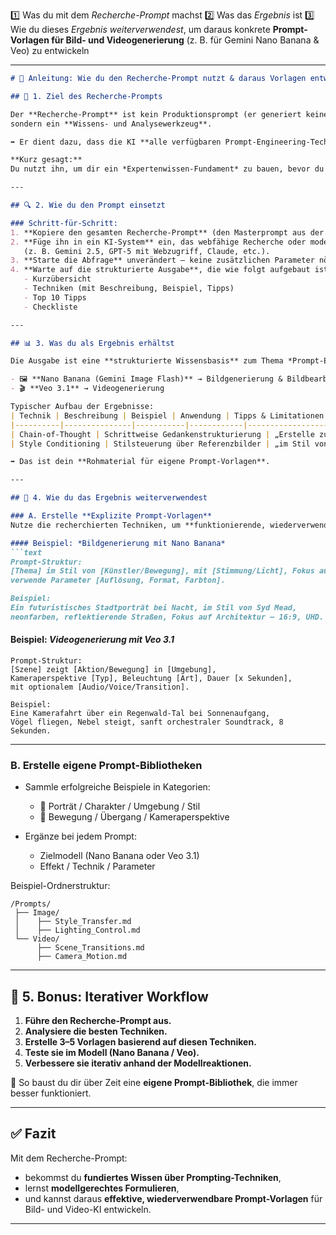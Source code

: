 1️⃣ Was du mit dem *Recherche-Prompt* machst
2️⃣ Was das *Ergebnis* ist
3️⃣ Wie du dieses *Ergebnis weiterverwendest*, um daraus konkrete **Prompt-Vorlagen für Bild- und Videogenerierung** (z. B. für Gemini Nano Banana & Veo) zu entwickeln

---

````markdown
# 🧭 Anleitung: Wie du den Recherche-Prompt nutzt & daraus Vorlagen entwickelst

## 🧩 1. Ziel des Recherche-Prompts

Der **Recherche-Prompt** ist kein Produktionsprompt (er generiert keine Bilder oder Videos direkt),  
sondern ein **Wissens- und Analysewerkzeug**.

➡️ Er dient dazu, dass die KI **alle verfügbaren Prompt-Engineering-Techniken** für Gemini-Modelle (Nano Banana & Veo) recherchiert, analysiert und systematisch zusammenfasst.

**Kurz gesagt:**  
Du nutzt ihn, um dir ein *Expertenwissen-Fundament* zu bauen, bevor du eigene Prompts schreibst.

---

## 🔍 2. Wie du den Prompt einsetzt

### Schritt-für-Schritt:
1. **Kopiere den gesamten Recherche-Prompt** (den Masterprompt aus der vorherigen Antwort).  
2. **Füge ihn in ein KI-System** ein, das webfähige Recherche oder modellbezogene Daten auswerten kann  
   (z. B. Gemini 2.5, GPT-5 mit Webzugriff, Claude, etc.).  
3. **Starte die Abfrage** unverändert — keine zusätzlichen Parameter nötig.  
4. **Warte auf die strukturierte Ausgabe**, die wie folgt aufgebaut ist:
   - Kurzübersicht  
   - Techniken (mit Beschreibung, Beispiel, Tipps)  
   - Top 10 Tipps  
   - Checkliste

---

## 📊 3. Was du als Ergebnis erhältst

Die Ausgabe ist eine **strukturierte Wissensbasis** zum Thema *Prompt-Engineering* für:

- 🖼️ **Nano Banana (Gemini Image Flash)** → Bildgenerierung & Bildbearbeitung  
- 🎬 **Veo 3.1** → Videogenerierung  

Typischer Aufbau der Ergebnisse:
| Technik | Beschreibung | Beispiel | Anwendung | Tipps & Limitationen |
|----------|---------------|-----------|------------|----------------------|
| Chain-of-Thought | Schrittweise Gedankenstrukturierung | „Erstelle zuerst Konzept, dann Szene“ | Storyboards für Veo | Präzise Zeitangaben notwendig |
| Style Conditioning | Stilsteuerung über Referenzbilder | „im Stil von Ukiyo-e“ | Nano Banana | Farb- und Texturabgleich beachten |

➡️ Das ist dein **Rohmaterial für eigene Prompt-Vorlagen**.

---

## 🧠 4. Wie du das Ergebnis weiterverwendest

### A. Erstelle **Explizite Prompt-Vorlagen**
Nutze die recherchierten Techniken, um **funktionierende, wiederverwendbare Prompt-Templates** zu entwickeln.

#### Beispiel: *Bildgenerierung mit Nano Banana*
```text
Prompt-Struktur:
[Thema] im Stil von [Künstler/Bewegung], mit [Stimmung/Licht], Fokus auf [Objekt/Detail],
verwende Parameter [Auflösung, Format, Farbton].

Beispiel:
Ein futuristisches Stadtporträt bei Nacht, im Stil von Syd Mead,
neonfarben, reflektierende Straßen, Fokus auf Architektur — 16:9, UHD.
````

#### Beispiel: *Videogenerierung mit Veo 3.1*

```text
Prompt-Struktur:
[Szene] zeigt [Aktion/Bewegung] in [Umgebung],
Kameraperspektive [Typ], Beleuchtung [Art], Dauer [x Sekunden],
mit optionalem [Audio/Voice/Transition].

Beispiel:
Eine Kamerafahrt über ein Regenwald-Tal bei Sonnenaufgang,
Vögel fliegen, Nebel steigt, sanft orchestraler Soundtrack, 8 Sekunden.
```

---

### B. Erstelle **eigene Prompt-Bibliotheken**

* Sammle erfolgreiche Beispiele in Kategorien:

  * 🔹 Porträt / Charakter / Umgebung / Stil
  * 🔹 Bewegung / Übergang / Kameraperspektive
* Ergänze bei jedem Prompt:

  * Zielmodell (Nano Banana oder Veo 3.1)
  * Effekt / Technik / Parameter

Beispiel-Ordnerstruktur:

```
/Prompts/
 ├── Image/
 │    ├── Style_Transfer.md
 │    ├── Lighting_Control.md
 └── Video/
      ├── Scene_Transitions.md
      ├── Camera_Motion.md
```

---

## 🧩 5. Bonus: Iterativer Workflow

1. **Führe den Recherche-Prompt aus.**
2. **Analysiere die besten Techniken.**
3. **Erstelle 3–5 Vorlagen basierend auf diesen Techniken.**
4. **Teste sie im Modell (Nano Banana / Veo).**
5. **Verbessere sie iterativ anhand der Modellreaktionen.**

🔁 So baust du dir über Zeit eine **eigene Prompt-Bibliothek**, die immer besser funktioniert.

---

## ✅ Fazit

Mit dem Recherche-Prompt:

* bekommst du **fundiertes Wissen über Prompting-Techniken**,
* lernst **modellgerechtes Formulieren**,
* und kannst daraus **effektive, wiederverwendbare Prompt-Vorlagen** für Bild- und Video-KI entwickeln.

---

```
